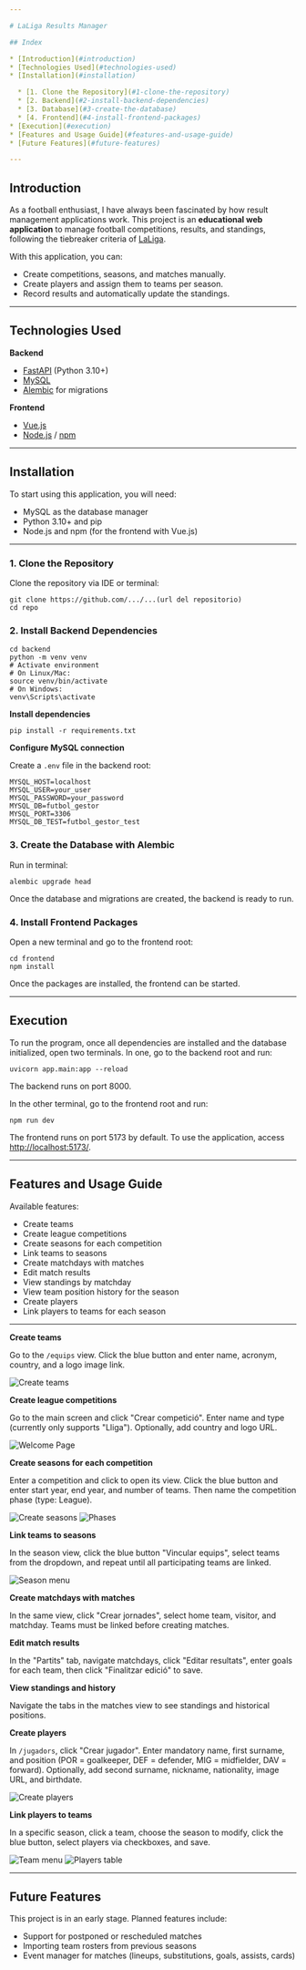 ```yaml
---

# LaLiga Results Manager

## Index

* [Introduction](#introduction)
* [Technologies Used](#technologies-used)
* [Installation](#installation)

  * [1. Clone the Repository](#1-clone-the-repository)
  * [2. Backend](#2-install-backend-dependencies)
  * [3. Database](#3-create-the-database)
  * [4. Frontend](#4-install-frontend-packages)
* [Execution](#execution)
* [Features and Usage Guide](#features-and-usage-guide)
* [Future Features](#future-features)

---
```


## Introduction

As a football enthusiast, I have always been fascinated by how result management applications work.
This project is an **educational web application** to manage football competitions, results, and standings, following the tiebreaker criteria of [LaLiga](https://www.laliga.com).

With this application, you can:

* Create competitions, seasons, and matches manually.
* Create players and assign them to teams per season.
* Record results and automatically update the standings.

---

## Technologies Used

**Backend**

* [FastAPI](https://fastapi.tiangolo.com/) (Python 3.10+)
* [MySQL](https://www.mysql.com/)
* [Alembic](https://alembic.sqlalchemy.org/) for migrations

**Frontend**

* [Vue.js](https://vuejs.org/)
* [Node.js](https://nodejs.org/) / [npm](https://www.npmjs.com/)

---

## Installation

To start using this application, you will need:

* MySQL as the database manager
* Python 3.10+ and pip
* Node.js and npm (for the frontend with Vue.js)

---

### 1. Clone the Repository

Clone the repository via IDE or terminal:

```
git clone https://github.com/.../...(url del repositorio)
cd repo
```

### 2. Install Backend Dependencies

```
cd backend
python -m venv venv
# Activate environment
# On Linux/Mac:
source venv/bin/activate
# On Windows:
venv\Scripts\activate
```

**Install dependencies**

```
pip install -r requirements.txt
```

**Configure MySQL connection**

Create a `.env` file in the backend root:

```
MYSQL_HOST=localhost	
MYSQL_USER=your_user	
MYSQL_PASSWORD=your_password
MYSQL_DB=futbol_gestor
MYSQL_PORT=3306	
MYSQL_DB_TEST=futbol_gestor_test
```

### 3. Create the Database with Alembic

Run in terminal:

```
alembic upgrade head
```

Once the database and migrations are created, the backend is ready to run.

### 4. Install Frontend Packages

Open a new terminal and go to the frontend root:

```
cd frontend
npm install
```

Once the packages are installed, the frontend can be started.

---

## Execution

To run the program, once all dependencies are installed and the database initialized, open two terminals. In one, go to the backend root and run:

```
uvicorn app.main:app --reload
```

The backend runs on port 8000.

In the other terminal, go to the frontend root and run:

```
npm run dev
```

The frontend runs on port 5173 by default. To use the application, access [http://localhost:5173/](http://localhost:5173/).

---

## Features and Usage Guide

Available features:

* Create teams
* Create league competitions
* Create seasons for each competition
* Link teams to seasons
* Create matchdays with matches
* Edit match results
* View standings by matchday
* View team position history for the season
* Create players
* Link players to teams for each season

---

**Create teams**

Go to the `/equips` view. Click the blue button and enter name, acronym, country, and a logo image link.

![Create teams](./images/equips.png)

**Create league competitions**

Go to the main screen and click "Crear competició". Enter name and type (currently only supports "Lliga"). Optionally, add country and logo URL.

![Welcome Page](./images/welcome.png)

**Create seasons for each competition**

Enter a competition and click to open its view. Click the blue button and enter start year, end year, and number of teams. Then name the competition phase (type: League).

![Create seasons](./images/temporadas.png)
![Phases](./images/fase.png)

**Link teams to seasons**

In the season view, click the blue button "Vincular equips", select teams from the dropdown, and repeat until all participating teams are linked.

![Season menu](./images/vincular_equipos.png)

**Create matchdays with matches**

In the same view, click "Crear jornades", select home team, visitor, and matchday. Teams must be linked before creating matches.

**Edit match results**

In the "Partits" tab, navigate matchdays, click "Editar resultats", enter goals for each team, then click "Finalitzar edició" to save.

**View standings and history**

Navigate the tabs in the matches view to see standings and historical positions.

**Create players**

In `/jugadors`, click "Crear jugador". Enter mandatory name, first surname, and position (POR = goalkeeper, DEF = defender, MIG = midfielder, DAV = forward). Optionally, add second surname, nickname, nationality, image URL, and birthdate.

![Create players](./images/jugadores.png)

**Link players to teams**

In a specific season, click a team, choose the season to modify, click the blue button, select players via checkboxes, and save.

![Team menu](./images/menu_equipos.png)
![Players table](./images/tabla_jugadores.png)

---

## Future Features

This project is in an early stage. Planned features include:

* Support for postponed or rescheduled matches
* Importing team rosters from previous seasons
* Event manager for matches (lineups, substitutions, goals, assists, cards)
